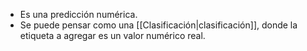 - Es una predicción numérica.
- Se puede pensar como una [[Clasificación|clasificación]], donde la etiqueta a agregar es un valor numérico real.